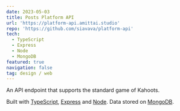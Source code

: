 ```yaml
---
date: 2023-05-03
title: Posts Platform API
url: 'https://platform-api.amittai.studio'
repo: 'https://github.com/siavava/platform-api'
tech:
  - TypeScript
  - Express
  - Node
  - MongoDB
featured: true
navigation: false
tag: design / web
---
```


An API endpoint that supports the standard game of Kahoots.

Built with [TypeScript][ts], [Express][express] and [Node][node].
Data stored on [MongoDB][mongo].

[ts]: https://www.typescriptlang.org
[express]: https://expressjs.com
[node]: https://nodejs.org
[mongo]: https://www.mongodb.com
